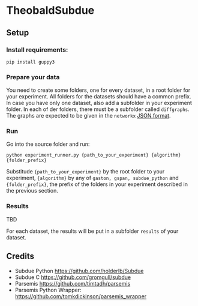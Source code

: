 # TheobaldSubdue

## Setup
### Install requirements:
```
pip install guppy3
```

### Prepare your data
You need to create some folders, one for every dataset, in a root folder for your experiment. All folders for the datasets should have a common prefix. In case you have only one dataset, also add a subfolder in your experiment folder.
In each of der folders, there must be a subfolder called `diffgraphs`. The graphs are expected to be given in the `networkx` [JSON format](https://networkx.org/documentation/stable/reference/readwrite/json_graph.html).

### Run
Go into the source folder and run:
```
python experiment_runner.py {path_to_your_experiment} {algorithm} {folder_prefix}
```

Substitude `{path_to_your_experiment}` by the root folder to your experiment, `{algorithm}` by any of `gaston, gspan, subdue_python` and `{folder_prefix}`, the prefix of the folders in your experiment described in the previous section.

### Results 
TBD

For each dataset, the results will be put in a subfolder `results` of your dataset.


## Credits
- Subdue Python https://github.com/holderlb/Subdue
- Subdue C https://github.com/gromgull/subdue
- Parsemis https://github.com/timtadh/parsemis
- Parsemis Python Wrapper: https://github.com/tomkdickinson/parsemis_wrapper